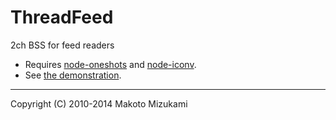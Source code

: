ThreadFeed
==========

2ch BSS for feed readers

* Requires [node-oneshots](https://github.com/makotom/node-oneshots) and [node-iconv](https://www.npmjs.org/package/iconv).
* See [the demonstration](http://nl1.makotom.com/threadfeed2/).

---
Copyright (C) 2010-2014 Makoto Mizukami
